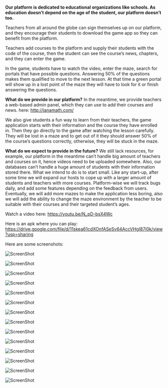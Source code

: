 **Our platform is dedicated to educational
organizations like schools. As education doesn’t depend on the age of the student, our platform
doesn’t too.**

Teachers from all around the globe can sign themselves up on our platform, and they
encourage their students to download the game app so they can benefit from the platform.

Teachers add courses to the platform and supply their students with
the code of the course, then the student can see the course’s news, chapters, and they can
enter the game.

In the game, students have to watch the video, enter the maze, search for portals that have possible questions.
Answering 50% of the questions makes them qualified to move to the next lesson.
At that time a green portal will show up in a lost point of the maze they will have to look for it or finish answering the questions.

**What do we provide in our platform?**
In the meantime, we provide teachers a web-based admin panel, which they can use to
add their courses and news. here: http://janamath.com/

We also give students a fun way to learn from their teachers, the game application
starts with their information and the course they have enrolled in. Then they go directly to the
game after watching the lesson carefully. They will be lost in a maze and to get out of it they
should answer 50% of the course’s questions correctly, otherwise, they will be stuck in the
maze.

**What do we expect to provide in the future?**
We still lack resources, for example, our platform in the meantime can’t handle big
amount of teachers and courses on it, hence videos need to be uploaded somewhere. Also, our
databases can’t handle a huge amount of students with their information stored there.
What we intend to do is to start small. Like any start-up, after some time we will expand
our hosts to cope up with a larger amount of students and teachers with more courses.
Platform-wise we will track bugs daily, and add some features depending on the
feedback from users. Eventually, we will add more mazes to make the application less boring,
also we will add the ability to change the maze environment by the teacher to be suitable with
their courses and their targeted student’s ages.

Watch a video here: https://youtu.be/N_pD-bsX4Wc

Here is an apk where you can play: https://drive.google.com/file/d/11skea61cdXOnfASeSv64AccVHgI87i0k/view?usp=sharing

Here are some screenshots:

![ScreenShot](sceenshots/1.PNG)

![ScreenShot](sceenshots/2.PNG)

![ScreenShot](sceenshots/3.PNG)

![ScreenShot](sceenshots/4.PNG)

![ScreenShot](sceenshots/5.PNG)

![ScreenShot](sceenshots/6.PNG)

![ScreenShot](sceenshots/7.PNG)

![ScreenShot](sceenshots/8.PNG)

![ScreenShot](sceenshots/9.PNG)

![ScreenShot](sceenshots/10.PNG)

![ScreenShot](sceenshots/11.PNG)

![ScreenShot](sceenshots/12.PNG)

![ScreenShot](sceenshots/13.PNG)

![ScreenShot](sceenshots/14.PNG)
